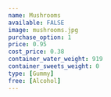 ```yaml
---
name: Mushrooms
available: FALSE
image: mushrooms.jpg
purchase_option: 1
price: 0.95
cost_price: 0.38
container_water_weight: 919
container_sweets_weight: 0
type: [Gummy]
free: [Alcohol]
---
```

